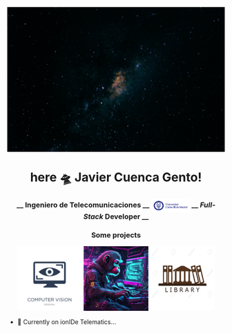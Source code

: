 <div align="center">
    <img align="center" src="./public/wallpaper.jpg" />
    <h1 align="center">here 🛸 Javier Cuenca Gento!</h1>
</div>

<h3 align="center">__ <b>Ingeniero de Telecomunicaciones</b> __ <span>
    <a href="https://www.uc3m.es/Inicio"><img align="center" src="./public/uc3m.jpg" alt="University Logo" width="90" height="30" /></a>
</span> __ <i>Full-Stack</i> Developer __</h3>

<div align="center">
    <h3 align="center">Some projects</h3>
    <div align="center">
        <a href="https://github.com/jcuencagento/compc-vision"><img src="./public/compc.jpg" width="150" height="150" alt="button-compc" /></a>
        <a href="https://github.com/jcuencagento/personality"><img src="./public/monke_programmer.png" width="150" height="150" alt="button-personality" /></a>
        <a href="https://github.com/jcuencagento/library-c"><img src="./public/library.jpg" width="150" height="150" alt="button-library" /></a>
    </div>
</div>


- 🔭 Currently on ionIDe Telematics...
